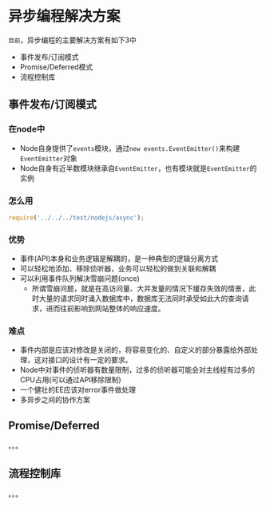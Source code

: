 # 异步编程解决方案

`目前`，异步编程的主要解决方案有如下3中

- 事件发布/订阅模式
- Promise/Deferred模式
- 流程控制库

## 事件发布/订阅模式

### 在node中

- Node自身提供了`events`模块，通过`new events.EventEmitter()`来构建`EventEmitter`对象
- Node自身有近半数模块继承自`EventEmitter`，也有模块就是`EventEmitter`的实例

### 怎么用

```javascript
require('../../../test/nodejs/async');
```

### 优势

- 事件(API)本身和业务逻辑是解耦的，是一种典型的逻辑分离方式
- 可以轻松地添加、移除侦听器，业务可以轻松的做到关联和解耦
- 可以利用事件队列解决雪崩问题(once)
    - 所谓雪崩问题，就是在高访问量、大并发量的情况下缓存失效的情景，此时大量的请求同时涌入数据库中，数据库无法同时承受如此大的查询请求，进而往前影响到网站整体的响应速度。

### 难点

- 事件内部是应该对修改是关闭的，将容易变化的、自定义的部分暴露给外部处理，这对接口的设计有一定的要求。
- Node中对事件的侦听器有数量限制，过多的侦听器可能会对主线程有过多的CPU占用(可以通过API移除限制)
- 一个健壮的EE应该对error事件做处理
- 多异步之间的协作方案

## Promise/Deferred

。。。

## 流程控制库

。。。